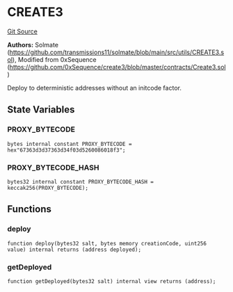 # CREATE3
[Git Source](https://github.com/malda-protocol/malda-lending/blob/ae9b756ce0322e339daafd68cf97592f5de2033d/src\libraries\CREATE3.sol)

**Authors:**
Solmate (https://github.com/transmissions11/solmate/blob/main/src/utils/CREATE3.sol), Modified from 0xSequence (https://github.com/0xSequence/create3/blob/master/contracts/Create3.sol)

Deploy to deterministic addresses without an initcode factor.


## State Variables
### PROXY_BYTECODE

```solidity
bytes internal constant PROXY_BYTECODE = hex"67363d3d37363d34f03d5260086018f3";
```


### PROXY_BYTECODE_HASH

```solidity
bytes32 internal constant PROXY_BYTECODE_HASH = keccak256(PROXY_BYTECODE);
```


## Functions
### deploy


```solidity
function deploy(bytes32 salt, bytes memory creationCode, uint256 value) internal returns (address deployed);
```

### getDeployed


```solidity
function getDeployed(bytes32 salt) internal view returns (address);
```


